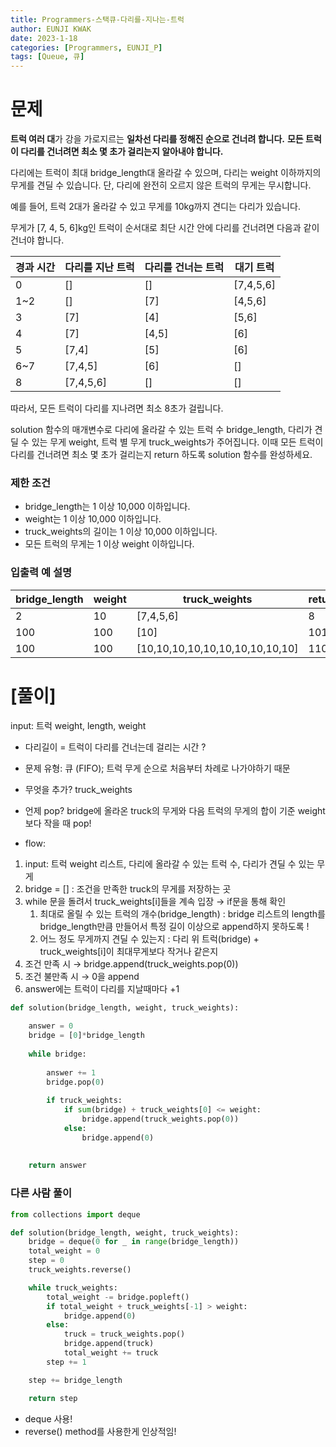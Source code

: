 ```yaml
---
title: Programmers-스택큐-다리를-지나는-트럭
author: EUNJI KWAK
date: 2023-1-18
categories: [Programmers, EUNJI_P]
tags: [Queue, 큐]
---
```


# 문제

**트럭 여러 대**가 강을 가로지르는 **일차선 다리를 정해진 순으로 건너려 합니다.** **모든 트럭이 다리를 건너려면 최소 몇 초가 걸리는지 알아내야 합니다.**

다리에는 트럭이 최대 bridge_length대 올라갈 수 있으며, 다리는 weight 이하까지의 무게를 견딜 수 있습니다. 단, 다리에 완전히 오르지 않은 트럭의 무게는 무시합니다.

예를 들어, 트럭 2대가 올라갈 수 있고 무게를 10kg까지 견디는 다리가 있습니다.

무게가 [7, 4, 5, 6]kg인 트럭이 순서대로 최단 시간 안에 다리를 건너려면 다음과 같이 건너야 합니다.

| 경과 시간 | 다리를 지난 트럭 | 다리를 건너는 트럭 | 대기 트럭 |
| --- | --- | --- | --- |
| 0 | [] | [] | [7,4,5,6] |
| 1~2 | [] | [7] | [4,5,6] |
| 3 | [7] | [4] | [5,6] |
| 4 | [7] | [4,5] | [6] |
| 5 | [7,4] | [5] | [6] |
| 6~7 | [7,4,5] | [6] | [] |
| 8 | [7,4,5,6] | [] | [] |

따라서, 모든 트럭이 다리를 지나려면 최소 8초가 걸립니다.

solution 함수의 매개변수로 다리에 올라갈 수 있는 트럭 수 bridge_length, 다리가 견딜 수 있는 무게 weight, 트럭 별 무게 truck_weights가 주어집니다. 이때 모든 트럭이 다리를 건너려면 최소 몇 초가 걸리는지 return 하도록 solution 함수를 완성하세요.

### 제한 조건

- bridge_length는 1 이상 10,000 이하입니다.
- weight는 1 이상 10,000 이하입니다.
- truck_weights의 길이는 1 이상 10,000 이하입니다.
- 모든 트럭의 무게는 1 이상 weight 이하입니다.

### 입출력 예 설명

| bridge_length | weight | truck_weights | return |
| --- | --- | --- | --- |
| 2 | 10 | [7,4,5,6] | 8 |
| 100 | 100 | [10] | 101 |
| 100 | 100 | [10,10,10,10,10,10,10,10,10,10] | 110 |

# [풀이]

input: 트럭 weight, length, weight

- 다리길이 = 트럭이 다리를 건너는데 걸리는 시간 ?
- 문제 유형: 큐 (FIFO); 트럭 무게 순으로 처음부터 차례로 나가야하기 때문

- 무엇을 추가? truck_weights

- 언제 pop? bridge에 올라온 truck의 무게와 다음 트럭의 무게의 합이 기준 weight보다 작을 때 pop!

- flow:
1. input: 트럭 weight 리스트, 다리에 올라갈 수 있는 트럭 수, 다리가 견딜 수 있는 무게
2. bridge = [] : 조건을 만족한 truck의 무게를 저장하는 곳
3. while 문을 돌려서 truck_weights[i]들을 계속 입장 → if문을 통해 확인
    1. 최대로 올릴 수 있는 트럭의 개수(bridge_length) : bridge 리스트의 length를 bridge_length만큼 만들어서 특정 길이 이상으로 append하지 못하도록 !
    2. 어느 정도 무게까지 견딜 수 있는지 : 다리 위 트럭(bridge) + truck_weights[i]이 최대무게보다 작거나 같은지
4. 조건 만족 시 → bridge.append(truck_weights.pop(0)) 
5. 조건 불만족 시 → 0을 append
6. answer에는 트럭이 다리를 지날때마다 +1 

```python
def solution(bridge_length, weight, truck_weights):
    
    answer = 0
    bridge = [0]*bridge_length
    
    while bridge:
        
        answer += 1
        bridge.pop(0)
        
        if truck_weights:
            if sum(bridge) + truck_weights[0] <= weight:            
                bridge.append(truck_weights.pop(0))
            else:
                bridge.append(0)
                 
         
    return answer
```

### 다른 사람 풀이

```python
from collections import deque

def solution(bridge_length, weight, truck_weights):
    bridge = deque(0 for _ in range(bridge_length))
    total_weight = 0
    step = 0
    truck_weights.reverse()

    while truck_weights:
        total_weight -= bridge.popleft()
        if total_weight + truck_weights[-1] > weight:
            bridge.append(0)
        else:
            truck = truck_weights.pop()
            bridge.append(truck)
            total_weight += truck
        step += 1

    step += bridge_length

    return step
```

- deque 사용!
- reverse() method를 사용한게 인상적임!

